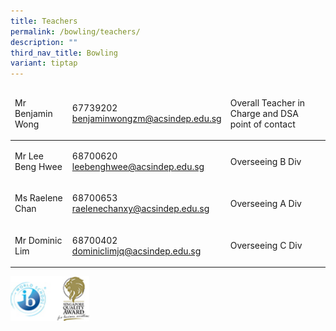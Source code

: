 ```yaml
---
title: Teachers
permalink: /bowling/teachers/
description: ""
third_nav_title: Bowling
variant: tiptap
---
```

<table width="60%">
<thead>
<tr>
<td>
<p>Mr Benjamin Wong</p>
</td>
<td>
<p>67739202<br> <a href="mailto:benjaminwongzm@acsindep.edu.sg">benjaminwongzm@acsindep.edu.sg</a></p>
</td>
<td>
<p>Overall Teacher in Charge and DSA point of contact</p>
</td>
</tr>
</thead>
<tbody>
<tr>
<td>
<p>Mr Lee Beng Hwee</p>
</td>
<td>
<p>68700620<br> <a href="mailto:benjaminwongzm@acsindep.edu.sg">leebenghwee@acsindep.edu.sg</a></p>
</td>
<td>
<p>Overseeing B Div</p>
</td>
</tr>
<tr>
<td>
<p>Ms Raelene Chan</p>
</td>
<td>
<p>68700653<br> <a href="mailto:raelenechanxy@acsindep.edu.sg">raelenechanxy@acsindep.edu.sg</a></p>
</td>
<td>
<p>Overseeing A Div</p>
</td>
</tr>
<tr>
<td>
<p>Mr Dominic Lim</p>
</td>
<td>
<p>68700402<br>
<a href="mailto:dominiclimjq@acsindep.edu.sg">dominiclimjq@acsindep.edu.sg</a></p>
</td>
<td>
<p>Overseeing C Div</p>
</td>
</tr>
</tbody>
</table>

<img src="/images/WorldSchool.jpg" style="width:25%">
